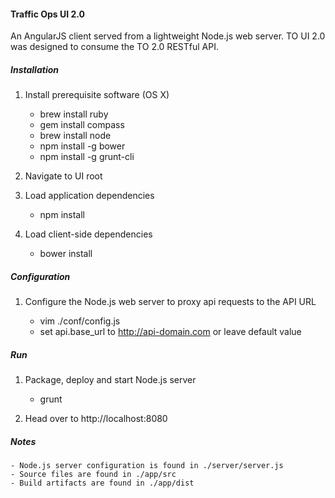 #### Traffic Ops UI 2.0

An AngularJS client served from a lightweight Node.js web server. TO UI 2.0 was designed to consume the TO 2.0 RESTful API.

##### Installation

1. Install prerequisite software (OS X)

    - brew install ruby
    - gem install compass
    - brew install node
    - npm install -g bower
    - npm install -g grunt-cli
    
2. Navigate to UI root

3. Load application dependencies

    - npm install

4. Load client-side dependencies

    - bower install
    
##### Configuration

1. Configure the Node.js web server to proxy api requests to the API URL

    - vim ./conf/config.js
    - set api.base_url to http://api-domain.com or leave default value
    
##### Run

1. Package, deploy and start Node.js server

    - grunt

2. Head over to http://localhost:8080

##### Notes

    - Node.js server configuration is found in ./server/server.js
    - Source files are found in ./app/src
    - Build artifacts are found in ./app/dist

